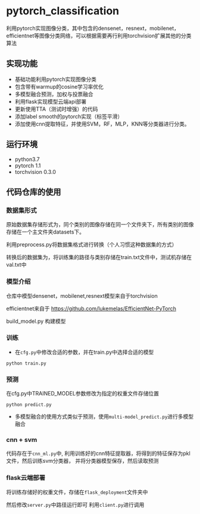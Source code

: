 # pytorch_classification

利用pytorch实现图像分类，其中包含的densenet，resnext，mobilenet，efficientnet等图像分类网络，可以根据需要再行利用torchvision扩展其他的分类算法

## 实现功能
* 基础功能利用pytorch实现图像分类
* 包含带有warmup的cosine学习率优化
* 多模型融合预测，加权与投票融合
* 利用flask实现模型云端api部署
* 更新使用TTA（测试时增强）的代码
* 添加label smooth的pytorch实现（标签平滑）
* 添加使用cnn提取特征，并使用SVM，RF，MLP，KNN等分类器进行分类。

## 运行环境
* python3.7
* pytorch 1.1
* torchvision 0.3.0

## 代码仓库的使用

### 数据集形式
原始数据集存储形式为，同个类别的图像存储在同一个文件夹下，所有类别的图像存储在一个主文件夹datasets下。

利用preprocess.py将数据集格式进行转换（个人习惯这种数据集的方式）

转换后的数据集为，将训练集的路径与类别存储在train.txt文件中，测试机存储在val.txt中

### 模型介绍
仓库中模型densenet，mobilenet,resnext模型来自于torchvision

efficientnet来自于 https://github.com/lukemelas/EfficientNet-PyTorch

build_model.py 构建模型

### 训练

* 在`cfg.py`中修改合适的参数，并在train.py中选择合适的模型
```shell
python train.py
```

### 预测
在cfg.py中TRAINED_MODEL参数修改为指定的权重文件存储位置
```shell
python predict.py
```
* 多模型融合的使用方式类似于预测，使用`multi-model_predict.py`进行多模型融合


### cnn + svm


代码存在于`cnn_ml.py`中, 利用训练好的cnn特征提取器，将得到的特征保存为pkl文件，然后训练svm分类器， 并将分类器模型保存，然后读取预测



### flask云端部署

将训练存储好的权重文件，存储在`flask_deployment`文件夹中

然后修改`server.py`中路径运行即可
利用`client.py`进行调用


